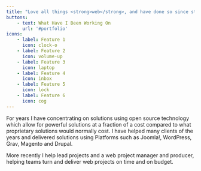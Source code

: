 ```yaml
---
title: "Love all things <strong>web</strong>, and have done so since starting out in early 2000."
buttons:
    - text: What Have I Been Working On
      url: '#portfolio'
icons:
    - label: Feature 1
      icon: clock-o
    - label: Feature 2
      icon: volume-up 
    - label: Feature 3
      icon: laptop  
    - label: Feature 4
      icon: inbox
    - label: Feature 5
      icon: lock   
    - label: Feature 6
      icon: cog       
---
```

For years I have concentrating on solutions using open source technology which allow for powerful solutions at a
fraction of a cost compared to what proprietary solutions would normally cost. I have helped many clients of the
years and delivered solutions using Platforms such as Joomla!, WordPress, Grav, Magento and Drupal.

More recently I help lead projects and a web project manager and producer, helping teams turn and deliver web projects
on time and on budget.